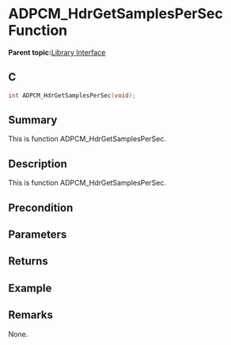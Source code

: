 # ADPCM\_HdrGetSamplesPerSec Function

**Parent topic:**[Library Interface](GUID-C7571EA3-5D96-4A08-AE3F-93DA048E36FB.md)

## C

```c
int ADPCM_HdrGetSamplesPerSec(void);
```

## Summary

This is function ADPCM\_HdrGetSamplesPerSec.

## Description

This is function ADPCM\_HdrGetSamplesPerSec.

## Precondition

## Parameters

## Returns

## Example

## Remarks

None.

